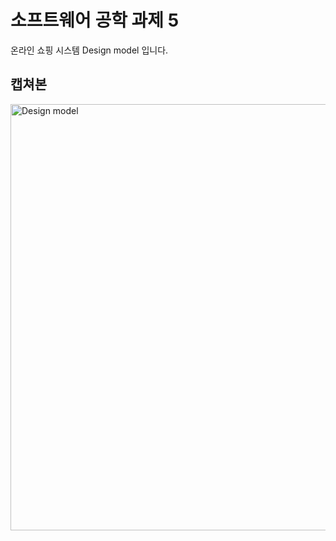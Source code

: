 # 소프트웨어 공학 과제 5

온라인 쇼핑 시스템 Design model 입니다.

## 캡쳐본

<img width="682" alt="Design model" src="https://user-images.githubusercontent.com/48611456/84048323-b277f680-a9e6-11ea-9645-0695ab39757a.PNG">
